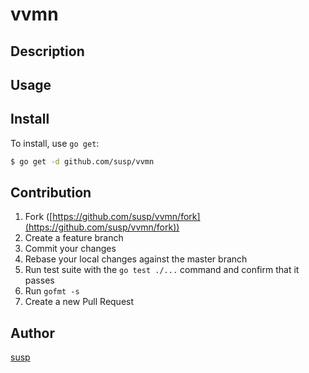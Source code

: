 # vvmn



## Description

## Usage

## Install

To install, use `go get`:

```bash
$ go get -d github.com/susp/vvmn
```

## Contribution

1. Fork ([https://github.com/susp/vvmn/fork](https://github.com/susp/vvmn/fork))
1. Create a feature branch
1. Commit your changes
1. Rebase your local changes against the master branch
1. Run test suite with the `go test ./...` command and confirm that it passes
1. Run `gofmt -s`
1. Create a new Pull Request

## Author

[susp](https://github.com/susp)
